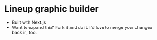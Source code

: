 # Lineup graphic builder

- Built with Next.js
- Want to expand this? Fork it and do it. I'd love to merge your changes back in, too.
